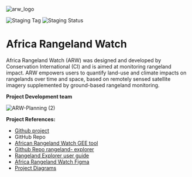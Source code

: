 ![arw_logo](https://github.com/user-attachments/assets/bfadaffe-3528-4544-ac85-f3b07a5e08a1)

![Staging Tag](https://img.shields.io/endpoint?url=https://gist.githubusercontent.com/lgkgh/889dd6c34a68d9461b1fd8cdb56b8a21/raw/arw_build_sta-tag.json)
![Staging Status](https://img.shields.io/endpoint?url=https://gist.githubusercontent.com/lgkgh/889dd6c34a68d9461b1fd8cdb56b8a21/raw/arw_build_sta-status.json)

# Africa Rangeland Watch
Africa Rangeland Watch (ARW) was designed and developed by Conservation  International (CI) and is aimed at monitoring rangeland impact. ARW empowers  users to quantify land-use and climate impacts on rangelands over time and space,  based on remotely sensed satellite imagery supplemented by ground-based  rangeland monitoring. 

**Project Development team**

![ARW-Planning  (2)](https://github.com/user-attachments/assets/41fa9a5b-e331-419e-a9fd-438c263d3619)

**Project References:**
- [Github project](https://github.com/orgs/kartoza/projects/107)
- GitHub Repo
- [African Rangeland Watch GEE tool](https://ee-yekelaso1818.projects.earthengine.app/view/african-rangeland-watch)
- [Github Repo rangeland- explorer](https://github.com/zanderVenter/rangeland-explorer/blob/main/app.js#L904)
- [Rangeland Explorer user guide](https://docs.google.com/document/d/1SH5SA3-B16bUPLsp0CH86R9I2EN59oJf7eSeWnpLWnk/edit)
- [Africa Rangeland Watch Figma](https://www.figma.com/design/BlAYm1Z8wdEYA5faH8XT8L/Africa-Rangeland-Watch_Wireframing-Workflow?node-id=0-1&t=Npid1tTNpkxJzAcq-1)
- [Project Diagrams](https://drive.google.com/file/d/1XixuyVqs4uzUlMPi9ela1_lhg5_e4o8B/view?usp=sharing)


